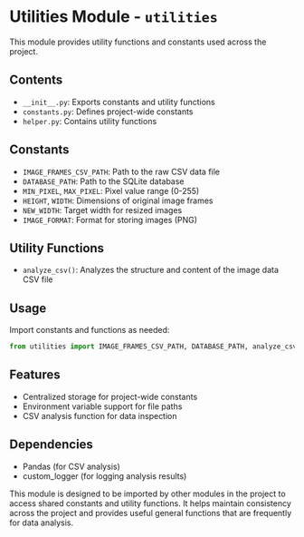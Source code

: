 # Utilities Module - `utilities`

This module provides utility functions and constants used across the project.

## Contents

- `__init__.py`: Exports constants and utility functions
- `constants.py`: Defines project-wide constants
- `helper.py`: Contains utility functions

## Constants

- `IMAGE_FRAMES_CSV_PATH`: Path to the raw CSV data file
- `DATABASE_PATH`: Path to the SQLite database
- `MIN_PIXEL`, `MAX_PIXEL`: Pixel value range (0-255)
- `HEIGHT`, `WIDTH`: Dimensions of original image frames
- `NEW_WIDTH`: Target width for resized images
- `IMAGE_FORMAT`: Format for storing images (PNG)

## Utility Functions

- `analyze_csv()`: Analyzes the structure and content of the image data CSV file

## Usage

Import constants and functions as needed:

```python
from utilities import IMAGE_FRAMES_CSV_PATH, DATABASE_PATH, analyze_csv
```

## Features

- Centralized storage for project-wide constants
- Environment variable support for file paths
- CSV analysis function for data inspection

## Dependencies

- Pandas (for CSV analysis)
- custom_logger (for logging analysis results)

This module is designed to be imported by other modules in the project to access shared constants and utility functions. It helps maintain consistency across the project and provides useful general functions that are frequently for data analysis.
